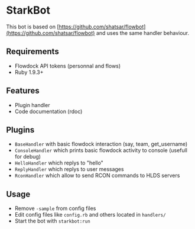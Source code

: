 # StarkBot

This bot is based on [https://github.com/shatsar/flowbot](https://github.com/shatsar/flowbot) and uses the same handler behaviour.

## Requirements

* Flowdock API tokens (personnal and flows)
* Ruby 1.9.3+

## Features

* Plugin handler 
* Code documentation (rdoc)

## Plugins

* `BaseHandler` with basic flowdock interaction (say, team, get_username)
* `ConsoleHandler` which prints basic flowdock activity to console (usefull for debug)
* `HelloHandler` which replys to "hello"
* `ReplyHandler` which replys to user messages
* `RconHandler` which allow to send RCON commands to HLDS servers

## Usage

* Remove `-sample` from config files
* Edit config files like `config.rb` and others located in `handlers/`
* Start the bot with `starkbot:run`